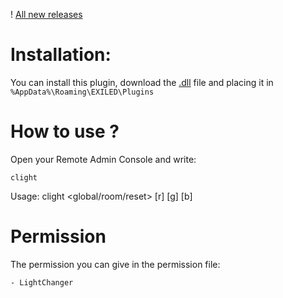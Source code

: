 ! [All new releases](https://github.com/Treaxy/LightColor/releases)

# Installation:

You can install this plugin, download the [.dll](https://github.com/Treaxy/LightColor/releases) file and placing it in ``%AppData%\Roaming\EXILED\Plugins``


# How to use ?

Open your Remote Admin Console and write:

``clight`` 

Usage: clight <global/room/reset> [r] [g] [b]

# Permission

The permission you can give in the permission file:

`- LightChanger`